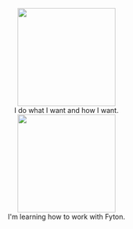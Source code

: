 <div id="header" align="center">
  <img src="https://media1.giphy.com/media/YI3V0AGArPGegbj6Rc/giphy.webp?cid=ecf05e471mas0bd1mxctxz8k22nloid7u699ygrldk3a1o6c&rid=giphy.webp&ct=s" width="200"/>
</div>


<div id="header" align="center">
I do what I want and how I want. 
</div>


<div id="header" align="center">
 <img src="https://media0.giphy.com/media/aPxo0ry7zc2fX2F85y/giphy.webp?cid=ecf05e47wuii0kupci6sut97mgkp0byic6pl3i0onq78omee&rid=giphy.webp&ct=s" width="200"/>
</div>

<div id="header" align="center">
I'm learning how to work with Fyton. 
</div>
